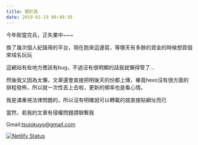 ```yaml
---
title: 關於我
date: 2019-01-19 00:49:39
---
```


今年剛當完兵，正失業中~~~

換了幾次個人紀錄用的平台，現在跑來這邊寫，等哪天有多餘的資金的時候想買個來域名玩玩

這網站有些地方應該有bug，不過沒有很明顯的話我就懶得管了...

然後我又因為太懶，文章還會直接把明後天的份都上傳，畢竟hexo沒有很方面的排程發佈，所以就一次性丟上去啦，更新的頻率也是看心情。



我是滿重視法律問題的，所以沒有明確說可以轉載的就直接貼網址而已

當然，若我的文章有侵權問題請聯繫我

Gmail:tsuiokuyo@gmail.com



[![Netlify Status](https://api.netlify.com/api/v1/badges/e0df1af6-5693-4e95-b571-646710bffe5b/deploy-status)](https://app.netlify.com/sites/tsuiokuyo/deploys)

